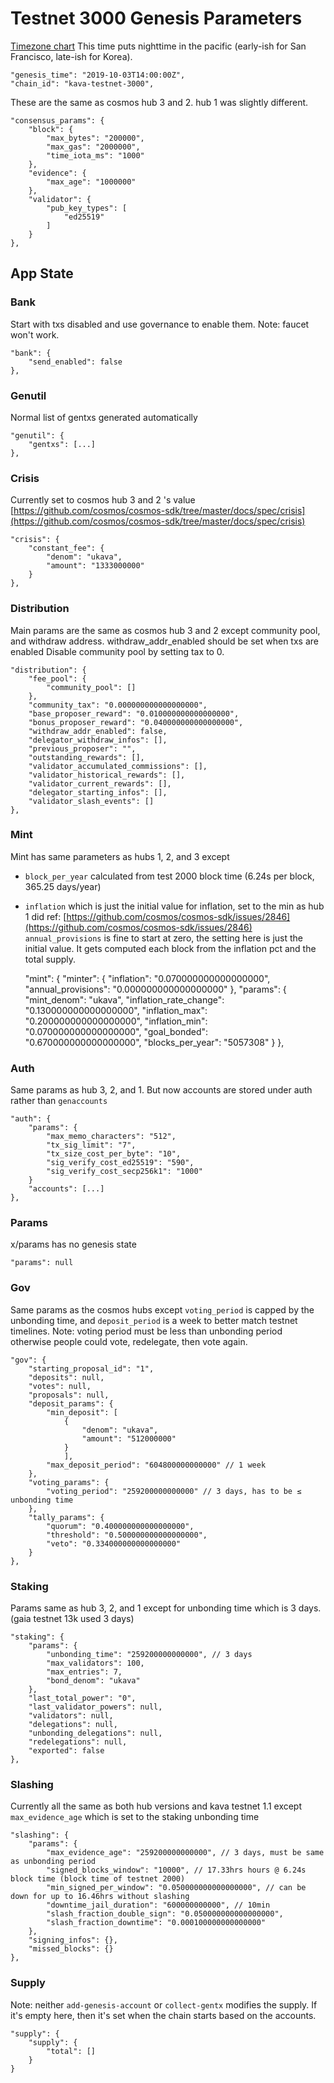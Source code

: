 # Testnet 3000 Genesis Parameters

[Timezone chart](https://www.timeanddate.com/worldclock/meetingtime.html?iso=20190801&p1=224&p2=43&p3=136&p4=37&p5=33&p6=235)
This time puts nighttime in the pacific (early-ish for San Francisco, late-ish for Korea).

    "genesis_time": "2019-10-03T14:00:00Z",
    "chain_id": "kava-testnet-3000",

These are the same as cosmos hub 3 and 2. hub 1 was slightly different.

    "consensus_params": {
        "block": {
            "max_bytes": "200000",
            "max_gas": "2000000",
            "time_iota_ms": "1000"
        },
        "evidence": {
            "max_age": "1000000"
        },
        "validator": {
            "pub_key_types": [
                "ed25519"
            ]
        }
    },

## App State

### Bank

Start with txs disabled and use governance to enable them.
Note: faucet won't work.

    "bank": {
        "send_enabled": false
    },

### Genutil

Normal list of gentxs generated automatically

    "genutil": {
        "gentxs": [...]
    },

### Crisis

Currently set to cosmos hub 3 and 2 's value
[https://github.com/cosmos/cosmos-sdk/tree/master/docs/spec/crisis](https://github.com/cosmos/cosmos-sdk/tree/master/docs/spec/crisis)

    "crisis": {
        "constant_fee": {
            "denom": "ukava",
            "amount": "1333000000"
        }
    },

### Distribution

Main params are the same as cosmos hub 3 and 2 except community pool, and withdraw address.
withdraw_addr_enabled should be set when txs are enabled
Disable community pool by setting tax to 0.

    "distribution": {
        "fee_pool": {
            "community_pool": []
        },
        "community_tax": "0.000000000000000000",
        "base_proposer_reward": "0.010000000000000000",
        "bonus_proposer_reward": "0.040000000000000000",
        "withdraw_addr_enabled": false,
        "delegator_withdraw_infos": [],
        "previous_proposer": "",
        "outstanding_rewards": [],
        "validator_accumulated_commissions": [],
        "validator_historical_rewards": [],
        "validator_current_rewards": [],
        "delegator_starting_infos": [],
        "validator_slash_events": []
    },

### Mint

Mint has same parameters as hubs 1, 2, and 3 except

- `block_per_year` calculated from test 2000 block time (6.24s per block, 365.25 days/year)
- `inflation` which is just the initial value for inflation, set to the min as hub 1 did
ref: [https://github.com/cosmos/cosmos-sdk/issues/2846](https://github.com/cosmos/cosmos-sdk/issues/2846)
`annual_provisions` is fine to start at zero, the setting here is just the initial value. It gets computed each block from the inflation pct and the total supply.

    "mint": {
        "minter": {
            "inflation": "0.070000000000000000",
            "annual_provisions": "0.000000000000000000"
        },
        "params": {
            "mint_denom": "ukava",
            "inflation_rate_change": "0.130000000000000000",
            "inflation_max": "0.200000000000000000",
            "inflation_min": "0.070000000000000000",
            "goal_bonded": "0.670000000000000000",
            "blocks_per_year": "5057308"
        }
    },

### Auth

Same params as hub 3, 2, and 1. But now accounts are stored under auth rather than `genaccounts`

    "auth": {
        "params": {
            "max_memo_characters": "512",
            "tx_sig_limit": "7",
            "tx_size_cost_per_byte": "10",
            "sig_verify_cost_ed25519": "590",
            "sig_verify_cost_secp256k1": "1000"
        }
        "accounts": [...]
    },

### Params

x/params has no genesis state

    "params": null

### Gov

Same params as the cosmos hubs except `voting_period` is capped by the unbonding time, and `deposit_period` is a week to better match testnet timelines.
Note: voting period must be less than unbonding period otherwise people could vote, redelegate, then vote again.

    "gov": {
        "starting_proposal_id": "1",
        "deposits": null,
        "votes": null,
        "proposals": null,
        "deposit_params": {
            "min_deposit": [
                {
                    "denom": "ukava",
                    "amount": "512000000"
                }
                ],
            "max_deposit_period": "604800000000000" // 1 week
        },
        "voting_params": {
            "voting_period": "259200000000000" // 3 days, has to be ≤ unbonding time
        },
        "tally_params": {
            "quorum": "0.400000000000000000",
            "threshold": "0.500000000000000000",
            "veto": "0.334000000000000000"
        }
    },

### Staking

Params same as hub 3, 2, and 1 except for unbonding time which is 3 days.
(gaia testnet 13k used 3 days)

    "staking": {
        "params": {
            "unbonding_time": "259200000000000", // 3 days
            "max_validators": 100,
            "max_entries": 7,
            "bond_denom": "ukava"
        },
        "last_total_power": "0",
        "last_validator_powers": null,
        "validators": null,
        "delegations": null,
        "unbonding_delegations": null,
        "redelegations": null,
        "exported": false
    },

### Slashing

Currently all the same as both hub versions and kava testnet 1.1
except `max_evidence_age` which is set to the staking unbonding time

    "slashing": {
        "params": {
            "max_evidence_age": "259200000000000", // 3 days, must be same as unbonding period
            "signed_blocks_window": "10000", // 17.33hrs hours @ 6.24s block time (block time of testnet 2000)
            "min_signed_per_window": "0.050000000000000000", // can be down for up to 16.46hrs without slashing
            "downtime_jail_duration": "600000000000", // 10min
            "slash_fraction_double_sign": "0.050000000000000000",
            "slash_fraction_downtime": "0.000100000000000000"
        },
        "signing_infos": {},
        "missed_blocks": {}
    },

### Supply

Note: neither `add-genesis-account` or `collect-gentx` modifies the supply. If it's empty here, then it's set when the chain starts based on the accounts.

    "supply": {
        "supply": {
            "total": []
        }
    }
